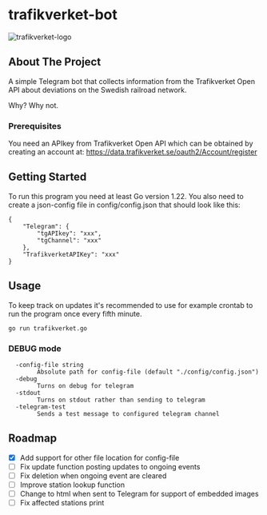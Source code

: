 # trafikverket-bot
![trafikverket-logo](https://bransch.trafikverket.se/contentassets/8a2d09a88ebb431b9892aa9ff7e80b0f/skyltar_film_ny_logo-_1920x1080.jpg)

## About The Project

A simple Telegram bot that collects information from the Trafikverket Open API about deviations on the Swedish railroad network.

Why?
Why not.

### Prerequisites

You need an APIkey from Trafikverket Open API which can be obtained by creating an account at: https://data.trafikverket.se/oauth2/Account/register

## Getting Started

To run this program you need at least Go version 1.22. You also need to create a json-config file in config/config.json that should look like this:

```
{
    "Telegram": {
		"tgAPIkey": "xxx",
		"tgChannel": "xxx"
	},
	"TrafikverketAPIKey": "xxx"
}
```

## Usage

To keep track on updates it's recommended to use for example crontab to run the program once every fifth minute.

```
go run trafikverket.go
```


### DEBUG mode
```
  -config-file string
        Absolute path for config-file (default "./config/config.json")
  -debug
        Turns on debug for telegram
  -stdout
        Turns on stdout rather than sending to telegram
  -telegram-test
        Sends a test message to configured telegram channel
```

## Roadmap

- [x] Add support for other file location for config-file
- [ ] Fix update function posting updates to ongoing events
- [ ] Fix deletion when ongoing event are cleared
- [ ] Improve station lookup function
- [ ] Change to html when sent to Telegram for support of embedded images
- [ ] Fix affected stations print
